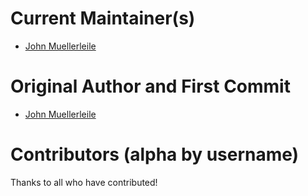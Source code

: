 # Current Maintainer(s)
* [John Muellerleile](https://github.com/jrecursive/)

# Original Author and First Commit
* [John Muellerleile](https://github.com/jrecursive/)

# Contributors (alpha by username)

Thanks to all who have contributed!
